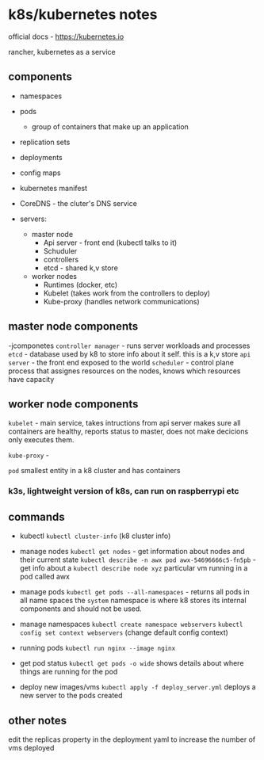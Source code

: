 # k8s/kubernetes notes

official docs - https://kubernetes.io

rancher, kubernetes as a service

## components

- namespaces
- pods
  - group of containers that make up an application
- replication sets
- deployments
- config maps
- kubernetes manifest
- CoreDNS - the cluter's DNS service

- servers:
  - master node
    - Api server - front end (kubectl talks to it)
    - Schuduler
    - controllers
    - etcd - shared k,v store
  - worker nodes
    - Runtimes (docker, etc)
    - Kubelet (takes work from the controllers to deploy)
    - Kube-proxy (handles network communications)

## master node components

-jcomponetes
`controller manager` - runs server workloads and processes
`etcd` - database used by k8 to store info about it self. this is a k,v store
`api server` - the front end exposed to the world
`scheduler` - control plane process that assignes resources on the nodes,
knows which resources have capacity

## worker node components

`kubelet` - main service, takes intructions from api server makes sure all
containers are healthy, reports status to master, does not make decicions only
executes them.

`kube-proxy` -

`pod` smallest entity in a k8 cluster and has containers

### k3s, lightweight version of k8s, can run on raspberrypi etc

## commands

- kubectl
  `kubectl cluster-info` (k8 cluster info)

- manage nodes
  `kubectl get nodes` - get information about nodes and their current state
  `kubectl describe -n awx pod awx-54696666c5-fn5pb` - get info about a
  `kubectl describe node xyz`
  particular vm running in a pod called awx

- manage pods
  `kubectl get pods --all-namespaces` - returns all pods in all name spaces
  the `system` namespace is where k8 stores its internal components and should
  not be used.

- manage namespaces
  `kubectl create namespace webservers`
  `kubectl config set context webservers` (change default config context)

- running pods
  `kubectl run nginx --image nginx`

- get pod status
  `kubectl get pods -o wide` shows details about where things are running for the
  pod

- deploy new images/vms
  `kubectl apply -f deploy_server.yml` deploys a new server to the pods created

## other notes

edit the replicas property in the deployment yaml to increase the number of vms
deployed
